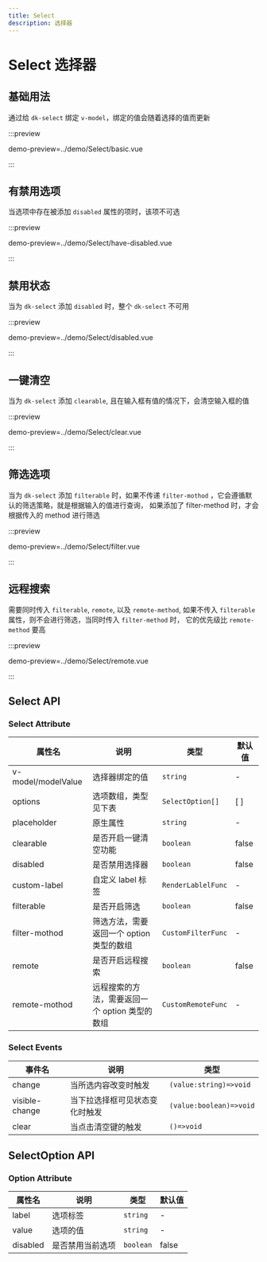 ```yaml
---
title: Select
description: 选择器
---
```


# Select 选择器

## 基础用法

通过给 `dk-select` 绑定 `v-model`，绑定的值会随着选择的值而更新

:::preview

demo-preview=../demo/Select/basic.vue

:::

## 有禁用选项

当选项中存在被添加 `disabled` 属性的项时，该项不可选

:::preview

demo-preview=../demo/Select/have-disabled.vue

:::

## 禁用状态

当为 `dk-select` 添加 `disabled` 时，整个 `dk-select` 不可用

:::preview

demo-preview=../demo/Select/disabled.vue

:::

## 一键清空

当为 `dk-select` 添加 `clearable`, 且在输入框有值的情况下，会清空输入框的值

:::preview

demo-preview=../demo/Select/clear.vue

:::

## 筛选选项

当为 `dk-select` 添加 `filterable` 时，如果不传递 `filter-mothod` ，它会遵循默认的筛选策略，就是根据输入的值进行查询， 如果添加了 filter-method 时，才会根据传入的 method 进行筛选

:::preview

demo-preview=../demo/Select/filter.vue

:::

## 远程搜索

需要同时传入 `filterable`, `remote`, 以及 `remote-method`, 如果不传入 `filterable` 属性，则不会进行筛选，当同时传入 `filter-method` 时， 它的优先级比 `remote-method` 要高

:::preview

demo-preview=../demo/Select/remote.vue

:::

## Select API

### Select Attribute

| 属性名             | 说明                                           | 类型               | 默认值 |
| ------------------ | ---------------------------------------------- | ------------------ | ------ |
| v-model/modelValue | 选择器绑定的值                                 | `string`           | -      |
| options            | 选项数组，类型见下表                           | `SelectOption[]`   | [ ]    |
| placeholder        | 原生属性                                       | `string`           | -      |
| clearable          | 是否开启一键清空功能                           | `boolean`          | false  |
| disabled           | 是否禁用选择器                                 | `boolean`          | false  |
| custom-label       | 自定义 label 标签                              | `RenderLablelFunc` | -      |
| filterable         | 是否开启筛选                                   | `boolean`          | false  |
| filter-mothod      | 筛选方法，需要返回一个 option 类型的数组       | `CustomFilterFunc` | -      |
| remote             | 是否开启远程搜索                               | `boolean`          | false  |
| remote-mothod      | 远程搜索的方法，需要返回一个 option 类型的数组 | `CustomRemoteFunc` | -      |

### Select Events

| 事件名         | 说明                           | 类型                    |
| -------------- | ------------------------------ | ----------------------- |
| change         | 当所选内容改变时触发           | `(value:string)=>void`  |
| visible-change | 当下拉选择框可见状态变化时触发 | `(value:boolean)=>void` |
| clear          | 当点击清空键的触发             | `()=>void`              |

## SelectOption API

### Option Attribute

| 属性名   | 说明             | 类型      | 默认值 |
| -------- | ---------------- | --------- | ------ |
| label    | 选项标签         | `string`  | -      |
| value    | 选项的值         | `string`  | -      |
| disabled | 是否禁用当前选项 | `boolean` | false  |

